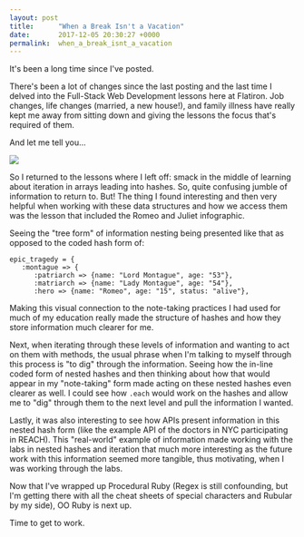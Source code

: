 ```yaml
---
layout: post
title:      "When a Break Isn't a Vacation"
date:       2017-12-05 20:30:27 +0000
permalink:  when_a_break_isnt_a_vacation
---
```



It's been a long time since I've posted. 

There's been a lot of changes since the last posting and the last time I delved into the Full-Stack Web Development lessons here at Flatiron. Job changes, life changes (married, a new house!), and family illness have really kept me away from sitting down and giving the lessons the focus that's required of them. 

And let me tell you... 

![](https://thumbs.gfycat.com/AcidicImpassionedHarpseal-small.gif)

So I returned to the lessons where I left off: smack in the middle of learning about iteration in arrays leading into hashes. So, quite confusing jumble of information to return to. But! The thing I found interesting and then very helpful when working with these data structures and how we access them was the lesson that included the Romeo and Juliet infographic. 

Seeing the "tree form" of information nesting being presented like that as opposed to the coded hash form of: 

```
epic_tragedy = {
   :montague => {
      :patriarch => {name: "Lord Montague", age: "53"},
      :matriarch => {name: "Lady Montague", age: "54"},
      :hero => {name: "Romeo", age: "15", status: "alive"},
```

Making this visual connection to the note-taking practices I had used for much of my education really made the structure of hashes and how they store information much clearer for me. 

Next, when iterating through these levels of information and wanting to act on them with methods, the usual phrase when I'm talking to myself through this process is "to dig" through the information. Seeing how the in-line coded form of nested hashes and then thinking about how that would appear in my "note-taking" form made acting on these nested hashes even clearer as well. I could see how `.each` would work on the hashes and allow me to "dig" through them to the next level and pull the information I wanted. 

Lastly, it was also interesting to see how APIs present information in this nested hash form (like the example API of the doctors in NYC participating in REACH). This "real-world" example of information made working with the labs in nested hashes and iteration that much more interesting as the future work with this information seemed more tangible, thus motivating, when I was working through the labs. 

Now that I've wrapped up Procedural Ruby (Regex is still confounding, but I'm getting there with all the cheat sheets of special characters and Rubular by my side), OO Ruby is next up. 

Time to get to work. 
